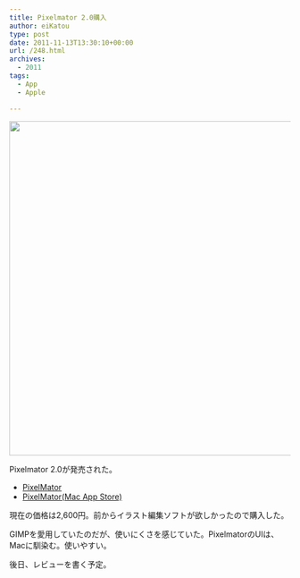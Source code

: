 ```yaml
---
title: Pixelmator 2.0購入
author: eiKatou
type: post
date: 2011-11-13T13:30:10+00:00
url: /248.html
archives:
  - 2011
tags:
  - App
  - Apple

---
```

[<img src="/uploads/2011/11/20111113a.png" alt="" title="20111113a" width="600" height="598" class="alignnone size-full wp-image-250" srcset="/uploads/2011/11/20111113a.png 600w, /uploads/2011/11/20111113a-150x150.png 150w, /uploads/2011/11/20111113a-300x300.png 300w, /uploads/2011/11/20111113a-301x300.png 301w" sizes="(max-width: 600px) 100vw, 600px" />][1]

Pixelmator 2.0が発売された。

  * [PixelMator][2]
  * [PixelMator(Mac App Store)][3]

現在の価格は2,600円。前からイラスト編集ソフトが欲しかったので購入した。

GIMPを愛用していたのだが、使いにくさを感じていた。PixelmatorのUIは、Macに馴染む。使いやすい。

後日、レビューを書く予定。

 [1]: /uploads/2011/11/20111113a.png
 [2]: http://www.pixelmator.com/
 [3]: http://itunes.apple.com/us/app/pixelmator/id407963104?mt=12&ls=1
